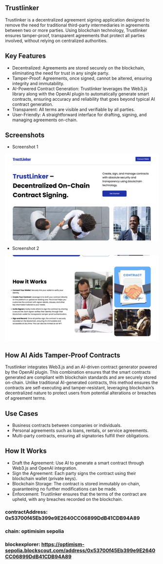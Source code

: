 ## Trustlinker

Trustlinker is a decentralized agreement signing application designed to remove the need for traditional third-party intermediaries in agreements between two or more parties. Using blockchain technology, Trustlinker ensures tamper-proof, transparent agreements that protect all parties involved, without relying on centralized authorities.

## Key Features

- Decentralized: Agreements are stored securely on the blockchain, eliminating the need for trust in any single party.
- Tamper-Proof: Agreements, once signed, cannot be altered, ensuring integrity and immutability.
- AI-Powered Contract Generation: Trustlinker leverages the Web3.js library along with the OpenAI plugin to automatically generate smart contracts, ensuring accuracy and reliability that goes beyond typical AI contract generation.
- Transparent: All terms are visible and verifiable by all parties.
- User-Friendly: A straightforward interface for drafting, signing, and managing agreements on-chain.

## Screenshots

- Screenshot 1

![screenshot](./src/assets/screenshot2.png)

- Screenshot 2

![screenshot](./src/assets/screenshot.png)

## How AI Aids Tamper-Proof Contracts

Trustlinker integrates Web3.js and an AI-driven contract generator powered by the OpenAI plugin. This combination ensures that the smart contracts generated are compliant with blockchain standards and are securely stored on-chain. Unlike traditional AI-generated contracts, this method ensures the contracts are self-executing and tamper-resistant, leveraging blockchain’s decentralized nature to protect users from potential alterations or breaches of agreement terms.

## Use Cases

- Business contracts between companies or individuals.
- Personal agreements such as loans, rentals, or service agreements.
- Multi-party contracts, ensuring all signatories fulfill their obligations.

## How It Works

- Draft the Agreement: Use AI to generate a smart contract through Web3.js and OpenAI integration.
- Sign the Agreement: Each party signs the contract using their blockchain wallet (private keys).
- Blockchain Storage: The contract is stored immutably on-chain, guaranteeing no further modifications can be made.
- Enforcement: Trustlinker ensures that the terms of the contract are upheld, with any breaches recorded on the blockchain.

### contractAddress: 0x53700f45Eb399e9E2640CC06899DdB41CDB94A89
### chain: optimisim sepolia
### blockexplorer: https://optimism-sepolia.blockscout.com/address/0x53700f45Eb399e9E2640CC06899DdB41CDB94A89
